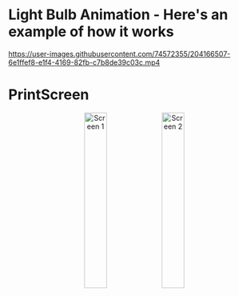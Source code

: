 # Light Bulb Animation - Here's an example of how it works




https://user-images.githubusercontent.com/74572355/204166507-6e1ffef8-e1f4-4169-82fb-c7b8de39c03c.mp4

# PrintScreen

<p align="center">

  <img alt="Screen 1" src="https://i.imgur.com/Dapmri0.png" height="30%" width="30%" />
  <img alt="Screen 2" src="https://i.imgur.com/yqEGsA7.png" height="30%" width="30%" /> 
  
</p>
